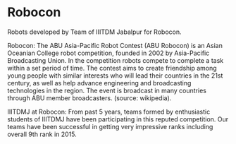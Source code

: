 # Robocon
 Robots developed by Team of IIITDM Jabalpur for Robocon.

Robocon:
The ABU Asia-Pacific Robot Contest (ABU Robocon) is an Asian Oceanian College robot competition, founded in 2002 by Asia-Pacific Broadcasting Union. In the competition robots compete to complete a task within a set period of time. The contest aims to create friendship among young people with similar interests who will lead their countries in the 21st century, as well as help advance engineering and broadcasting technologies in the region. The event is broadcast in many countries through ABU member broadcasters. (source: wikipedia). 

IIITDMJ at Robocon:
From past 5 years, teams formed by enthusiastic students of IIITDMJ have been participating in this reputed competition. Our teams have been successful in getting very impressive ranks including overall 9th rank in 2015. 
